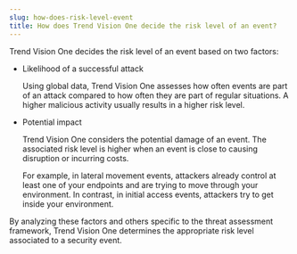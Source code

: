 ```yaml
---
slug: how-does-risk-level-event
title: How does Trend Vision One decide the risk level of an event?
---
```


Trend Vision One decides the risk level of an event based on two factors:

- Likelihood of a successful attack

  Using global data, Trend Vision One assesses how often events are part of an attack compared to how often they are part of regular situations. A higher malicious activity usually results in a higher risk level.

- Potential impact

  Trend Vision One considers the potential damage of an event. The associated risk level is higher when an event is close to causing disruption or incurring costs.

  For example, in lateral movement events, attackers already control at least one of your endpoints and are trying to move through your environment. In contrast, in initial access events, attackers try to get inside your environment.

By analyzing these factors and others specific to the threat assessment framework, Trend Vision One determines the appropriate risk level associated to a security event.
